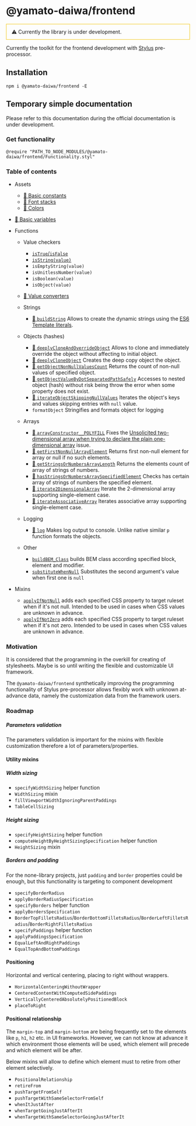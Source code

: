 # @yamato-daiwa/frontend

<div style="border: 1px solid #F1C40F; padding: 12px 14px">
  ⚠ Currently the library is under development.
</div>


Currently the toolkit for the frontend development with [Stylus](https://github.com/stylus/stylus/) pre-processor.


## Installation

```
npm i @yamato-daiwa/frontend -E
```


## Temporary simple documentation

Please refer to this documentation during the official documentation is under development.


### Get functionality

```stylus
@require "PATH_TO_NODE_MODULES/@yamato-daiwa/frontend/Functionality.styl"
```

### Table of contents

* Assets
  * [📖 Basic constants](Documentation/Styles/01-Assets/01-BasicConstants/BasicConstants.md)
  * [📖 Font stacks](Documentation/Styles/01-Assets/02-FontStacks/FontStacks.md)
  * [📖 Colors](Documentation/Styles/01-Assets/03-Colors/Colors.md)
  
* [📖 Basic variables](Documentation/Styles/02-Kernel/01-BasicVariables/BasicVariables.md)

* Functions

  * Value checkers
    
    * [`isTrue`/`isFalse`](Documentation/Styles/02-Kernel/02-Functions/01-ValueCheckers/isTrueIsFalse.md)
    * [`isString(value)`](Documentation/Styles/02-Kernel/02-Functions/01-ValueCheckers/isNullIsNotNull.md)
    * `isEmptyString(value)`
    * `isUnitlessNumber(value)`
    * `isBoolean(value)`
    * `isObject(value)`

  * [📖 Value converters](Documentation/Styles/02-Kernel/02-Functions/02-ValueConverters/ValueConverters.md)
    
  * Strings
    
    * [📖 `buildString`](Documentation/Styles/02-Kernel/02-Functions/03-Strings/buildString/buildString.md)
      Allows to create the dynamic strings using the [ES6 Template literals](https://developer.mozilla.org/en-US/docs/Web/JavaScript/Reference/Template_literals).  

  * Objects (hashes)
    
    * [📖 `deeplyCloneAndOverrideObject`](Documentation/Styles/02-Kernel/02-Functions/04-Objects/deeplyCloneAndOverrideObject/deeplyCloneAndOverrideObject.md)
      Allows to clone and immediately override the object without affecting to initial object.
    * [📖 `deeplyCloneObject`](Documentation/Styles/02-Kernel/02-Functions/04-Objects/deeplyCloneObject/deeplyCloneObject.md)
      Creates the deep copy object the object.
    * [📖 `getObjectNonNullValuesCount`](Documentation/Styles/02-Kernel/02-Functions/04-Objects/getObjectNonNullValuesCount/getObjectNonNullValuesCount.md)
      Returns the count of non-null values of specified object.
    * [📖 `getObjectValueByDotSeparatedPathSafely`](Documentation/Styles/02-Kernel/02-Functions/04-Objects/getObjectValueByDotSeparatedPathSafely/getObjectValueByDotSeparatedPathSafely.md)
      Accesses to nested object (hash) without risk being throw the error when some property does not exist.
    * [📖 `iterateObjectSkippingNullValues`](Documentation/Styles/02-Kernel/02-Functions/04-Objects/iterateObjectSkippingNullValues/iterateObjectSkippingNullValues.md)
      Iterates the object's keys and values skipping entries with `null` value.
    * `formatObject` Stringifies and formats object for logging

  * Arrays
    
    * [📖 `arrayConstructor__POLYFILL`](Documentation/Styles/02-Kernel/02-Functions/05-Arrays/arrayConstructor__POLYFILL/arrayConstructor__POLYFILL.md)
      Fixes the [Unsolicited two-dimensional array when trying to declare the plain one-dimensional array](https://github.com/stylus/stylus/issues/2582) issue.
    * [📖 `getFirstNonNullArrayElement`](Documentation/Styles/02-Kernel/02-Functions/05-Arrays/getFirstNonNullElement/getFirstNonNullArrayElement.md)
      Returns first non-null element for array or null if no such elements.
    * [📖 `getStringsOrNumbersArrayLength`](Documentation/Styles/02-Kernel/02-Functions/05-Arrays/getStringsOrNumbersArrayLength/getStringsOrNumbersArrayLength.md)
      Returns the elements count of array of strings of numbers.
    * [📖 `hasStringsOrNumbersArraySpecifiedElement`](Documentation/Styles/02-Kernel/02-Functions/05-Arrays/hasStringsOrNumbersArraySpecifiedElement/hasStringsOrNumbersArraySpecifiedElement.md)
      Checks has certain array of strings of numbers the specified element.
    * [📖 `iterate2DimensionalArray`](Documentation/Styles/02-Kernel/02-Functions/05-Arrays/iterate2DimensionalArray/iterate2DimensionalArray.md)
      Iterate the 2-dimensional array supporting single-element case.
    * [📖 `iterateAssociativeArray`](Documentation/Styles/02-Kernel/02-Functions/05-Arrays/iterateAssociativeArray/iterateAssociativeArray.md)
      Iterates associative array supporting single-element case.

  * Logging

    * [📖 `log`](Documentation/Styles/02-Kernel/02-Functions/07-OtherFunctions/log/log.md)
      Makes log output to console. Unlike native similar `p` function formats the objects.
      

  * Other

    * [`buildBEM_Class`](Documentation/Styles/02-Kernel/02-Functions/07-OtherFunctions/buildBEM_Class.md) 
      builds BEM class according specified block, element and modifier.
    * [`substituteWhenNull`](Documentation/Styles/02-Kernel/02-Functions/07-OtherFunctions/substituteWhenNull.md) 
      Substitutes the second argument's value when first one is `null`
  
* Mixins

  * [`applyIfNotNull`](Documentation/Styles/02-Kernel/03-Mixins/applyIfNotNull.md) 
    adds each specified CSS property to target ruleset when if it's not null. Intended to be used in cases when CSS values 
    are unknown in advance.
  * [`applyIfNotZero`](Documentation/Styles/02-Kernel/03-Mixins/applyIfNotZero.md) 
    adds each specified CSS property to target ruleset when if it's not zero. Intended to be used in cases when CSS values 
    are unknown in advance.


### Motivation

It is considered that the programming in the overkill for creating of stylesheets.
Maybe is so until writing the flexible and customizable UI framework.

The `@yamato-daiwa/frontend` synthetically improving the programming functionality of Stylus pre-processor
allows flexibly work with unknown at-advance data, namely the customization data from the framework users.


### Roadmap


##### Parameters validation

The parameters validation is important for the mixins with flexible customization therefore a lot of parameters/properties.


#### Utility mixins

##### Width sizing

* `specifyWidthSizing` helper function
* `WidthSizing` mixin 
* `fillViewportWidthIgnoringParentPaddings`
* `TableCellSizing`


##### Height sizing

* `specifyHeightSizing` helper function
* `computeHeightByHeightSizingSpecification` helper function
* `HeightSizing` mixin


##### Borders and padding

For the none-library projects, just `padding` and `border` properties could be enough, but this functionality is targeting to
component development 

* `specifyBorderRadius`
* `applyBorderRadiusSpecification`
* `specifyBorders` helper function
* `applyBordersSpecification`
* `BorderTopFilletsRadius`/`BorderBottomFilletsRadius`/`BorderLeftFilletsRadius`/`BorderRightFilletsRadius`
* `specifyPaddings` helper function
* `applyPaddingsSpecification`
* `EqualLeftAndRightPaddings`
* `EqualTopAndBottomPaddings`


#### Positioning

Horizontal and vertical centering, placing to right without wrappers.

* `HorizontalCenteringWithoutWrapper`
* `CenteredContentWithComputedSidePaddings`
* `VerticallyCenteredAbsolutelyPositionedBlock`
* `placeToRight`


#### Positional relationship

The `margin-top` and `margin-bottom` are being frequently set to the elements like `p`, `h1`, `h2` etc. in UI frameworks.
However, we can not know at advance it which environment those elements will be used, which element will precede and which
element will be after.

Below mixins will allow to define which element must to retire from other element selectively.

* `PositionalRelationship`
* `retireFrom`
* `pushTargetFromSelf`
* `pushTargetWithSameSelectorFromSelf`
* `whenItJustAfter`
* `whenTargetGoingJustAfterIt`
* `whenTargetWithSameSelectorGoingJustAfterIt`
